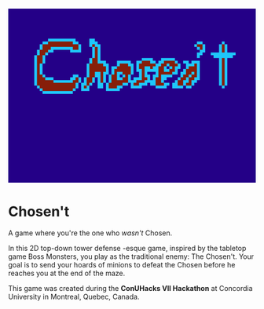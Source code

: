 ![banner](assets/Title.PNG)

# Chosen't
A game where you're the one who *wasn't* Chosen.

In this 2D top-down tower defense -esque game, inspired by the tabletop game Boss Monsters, you play as the traditional enemy: The Chosen't. Your goal is to send your hoards of minions to defeat the Chosen before he reaches you at the end of the maze.

This game was created during the **ConUHacks VII Hackathon** at Concordia University in Montreal, Quebec, Canada. 
